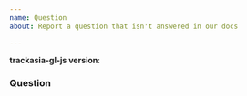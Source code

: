 ```yaml
---
name: Question
about: Report a question that isn't answered in our docs

---
```


<!--
Hello! Thanks for contributing.

The answers to many "how do I...?" questions can be found hopefully in our documentation in the future. Until then, the best place to ask is either [Stack Overflow](https://stackoverflow.com/questions/tagged/trackasia-gl-js) or here.

If you have a question, please do let us know by filling out the template below!  As a general rule, if a question is about _how MapLibre GL JS works_ rather than your specific use case, we will try to address it here or by improving the documentation.  Otherwise, we might close the issue here and instead recommend asking on Stack Overflow or contacting support.

-->

**trackasia-gl-js version**:

### Question

